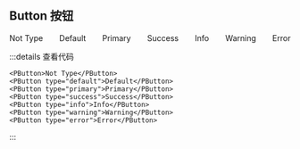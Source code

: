 ## Button 按钮

<div style="display: flex; justify-content:space-between;">
  <PButton>Not Type</PButton>
  <PButton type="default">Default</PButton>
  <PButton type="primary">Primary</PButton>
  <PButton type="success">Success</PButton>
  <PButton type="info">Info</PButton>
  <PButton type="warning">Warning</PButton>
  <PButton type="error">Error</PButton>
</div>

:::details 查看代码

```vue
<PButton>Not Type</PButton>
<PButton type="default">Default</PButton>
<PButton type="primary">Primary</PButton>
<PButton type="success">Success</PButton>
<PButton type="info">Info</PButton>
<PButton type="warning">Warning</PButton>
<PButton type="error">Error</PButton>
```

:::
